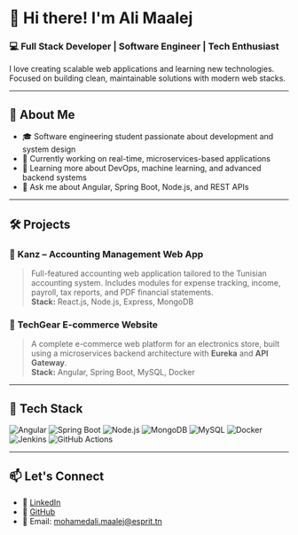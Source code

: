 # 👋 Hi there! I'm Ali Maalej

### 💻 Full Stack Developer | Software Engineer | Tech Enthusiast  
I love creating scalable web applications and learning new technologies. Focused on building clean, maintainable solutions with modern web stacks.

---

## 🚀 About Me

- 🎓 Software engineering student passionate about development and system design
- 🔭 Currently working on real-time, microservices-based applications
- 🌱 Learning more about DevOps, machine learning, and advanced backend systems
- 💬 Ask me about Angular, Spring Boot, Node.js, and REST APIs

---

## 🛠️ Projects

### 🧾 **Kanz** – Accounting Management Web App  
> Full-featured accounting web application tailored to the Tunisian accounting system. Includes modules for expense tracking, income, payroll, tax reports, and PDF financial statements.  
> **Stack:** React.js, Node.js, Express, MongoDB

### 🛒 **TechGear E-commerce Website**  
> A complete e-commerce web platform for an electronics store, built using a microservices backend architecture with **Eureka** and **API Gateway**.  
> **Stack:** Angular, Spring Boot, MySQL, Docker

---

## 🧰 Tech Stack

![Angular](https://img.shields.io/badge/Angular-DD0031?style=flat&logo=angular&logoColor=white)
![Spring Boot](https://img.shields.io/badge/SpringBoot-6DB33F?style=flat&logo=springboot&logoColor=white)
![Node.js](https://img.shields.io/badge/Node.js-339933?style=flat&logo=nodedotjs&logoColor=white)
![MongoDB](https://img.shields.io/badge/MongoDB-4EA94B?style=flat&logo=mongodb&logoColor=white)
![MySQL](https://img.shields.io/badge/MySQL-4479A1?style=flat&logo=mysql&logoColor=white)
![Docker](https://img.shields.io/badge/Docker-2496ED?style=flat&logo=docker&logoColor=white)
![Jenkins](https://img.shields.io/badge/Jenkins-D24939?style=flat&logo=jenkins&logoColor=white)
![GitHub Actions](https://img.shields.io/badge/GitHub%20Actions-2088FF?style=flat&logo=githubactions&logoColor=white)

---

## 📫 Let's Connect

- 💼 [LinkedIn](https://www.linkedin.com/in/ali-maalej-3b9b7223b/)
- 🐙 [GitHub](https://github.com/AliMaalej)
- 📧 Email: mohamedali.maalej@esprit.tn




